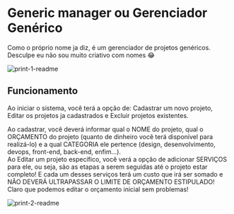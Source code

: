 # Generic manager ou Gerenciador Genérico
Como o próprio nome ja diz, é um gerenciador de projetos genéricos. Desculpe eu não sou muito criativo com nomes 😂  

![print-1-readme](https://user-images.githubusercontent.com/106101973/182046540-28c3663f-e685-48ba-a9c6-d029c6e9bb00.png)  

## Funcionamento
Ao iniciar o sistema, você terá a opção de: Cadastrar um novo projeto, Editar os projetos ja cadastrados e Excluir projetos existentes.  


Ao cadastrar, você deverá informar qual o NOME do projeto, qual o ORÇAMENTO do projeto (quanto de dinheiro você terá disponível para realizá-lo) e a qual CATEGORIA ele pertence (design, desenvolvimento, devops, front-end, back-end, enfim...).  
Ao Editar um projeto específico, você verá a opção de adicionar SERVIÇOS para ele, ou seja, são as etapas a serem seguidas até o projeto estar completo! E cada um desses serviços terá um custo que irá ser somado e NÃO DEVERÁ ULTRAPASSAR O LIMITE DE ORÇAMENTO ESTIPULADO!  
Claro que podemos editar o orçamento inicial sem problemas!  

![print-2-readme](https://user-images.githubusercontent.com/106101973/182046568-b21f9a03-123e-447f-b363-86d9dbb20905.png)
